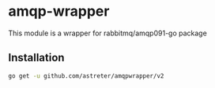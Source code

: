 # amqp-wrapper
This module is a wrapper for rabbitmq/amqp091-go package

## Installation

```bash
go get -u github.com/astreter/amqpwrapper/v2
```

